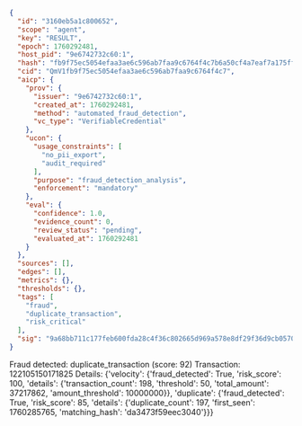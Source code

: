 ```json
{
  "id": "3160eb5a1c800652",
  "scope": "agent",
  "key": "RESULT",
  "epoch": 1760292481,
  "host_pid": "9e6742732c60:1",
  "hash": "fb9f75ec5054efaa3ae6c596ab7faa9c6764f4c7b6a50cf4a7eaf7a175ffa4e4",
  "cid": "QmV1fb9f75ec5054efaa3ae6c596ab7faa9c6764f4c7",
  "aicp": {
    "prov": {
      "issuer": "9e6742732c60:1",
      "created_at": 1760292481,
      "method": "automated_fraud_detection",
      "vc_type": "VerifiableCredential"
    },
    "ucon": {
      "usage_constraints": [
        "no_pii_export",
        "audit_required"
      ],
      "purpose": "fraud_detection_analysis",
      "enforcement": "mandatory"
    },
    "eval": {
      "confidence": 1.0,
      "evidence_count": 0,
      "review_status": "pending",
      "evaluated_at": 1760292481
    }
  },
  "sources": [],
  "edges": [],
  "metrics": {},
  "thresholds": {},
  "tags": [
    "fraud",
    "duplicate_transaction",
    "risk_critical"
  ],
  "sig": "9a68bb711c177feb600fda28c4f36c802665d969a578e8df29f36d9cb0570933"
}
```

Fraud detected: duplicate_transaction (score: 92)
Transaction: 122105150171825
Details: {'velocity': {'fraud_detected': True, 'risk_score': 100, 'details': {'transaction_count': 198, 'threshold': 50, 'total_amount': 37217862, 'amount_threshold': 10000000}}, 'duplicate': {'fraud_detected': True, 'risk_score': 85, 'details': {'duplicate_count': 197, 'first_seen': 1760285765, 'matching_hash': 'da3473f59eec3040'}}}
